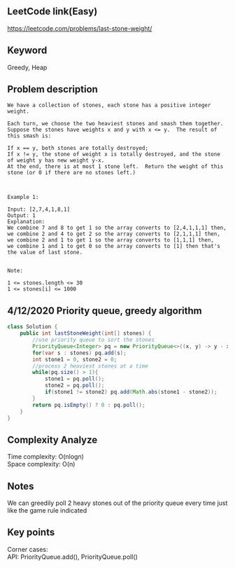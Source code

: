 ## LeetCode link(Easy)
https://leetcode.com/problems/last-stone-weight/

## Keyword
Greedy, Heap

## Problem description
```
We have a collection of stones, each stone has a positive integer weight.

Each turn, we choose the two heaviest stones and smash them together.  Suppose the stones have weights x and y with x <= y.  The result of this smash is:

If x == y, both stones are totally destroyed;
If x != y, the stone of weight x is totally destroyed, and the stone of weight y has new weight y-x.
At the end, there is at most 1 stone left.  Return the weight of this stone (or 0 if there are no stones left.)

 

Example 1:

Input: [2,7,4,1,8,1]
Output: 1
Explanation: 
We combine 7 and 8 to get 1 so the array converts to [2,4,1,1,1] then,
we combine 2 and 4 to get 2 so the array converts to [2,1,1,1] then,
we combine 2 and 1 to get 1 so the array converts to [1,1,1] then,
we combine 1 and 1 to get 0 so the array converts to [1] then that's the value of last stone.
 

Note:

1 <= stones.length <= 30
1 <= stones[i] <= 1000
```
## 4/12/2020 Priority queue, greedy algorithm

```java
class Solution {
    public int lastStoneWeight(int[] stones) {
        //use priority queue to sort the stones
        PriorityQueue<Integer> pq = new PriorityQueue<>((x, y) -> y - x);
        for(var s : stones) pq.add(s);
        int stone1 = 0, stone2 = 0;
        //process 2 heaviest stones at a time
        while(pq.size() > 1){
            stone1 = pq.poll();
            stone2 = pq.poll();
            if(stone1 != stone2) pq.add(Math.abs(stone1 - stone2));
        }
        return pq.isEmpty() ? 0 : pq.poll();
    }
}
```

## Complexity Analyze
Time complexity: O(nlogn)\
Space complexity: O(n)

## Notes
We can greedily poll 2 heavy stones out of the priority queue every time just like the game rule indicated

## Key points
Corner cases: \
API: PriorityQueue.add(), PriorityQueue.poll()
